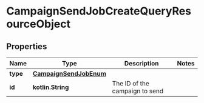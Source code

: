 
# CampaignSendJobCreateQueryResourceObject

## Properties
| Name | Type | Description | Notes |
| ------------ | ------------- | ------------- | ------------- |
| **type** | [**CampaignSendJobEnum**](CampaignSendJobEnum.md) |  |  |
| **id** | **kotlin.String** | The ID of the campaign to send |  |



